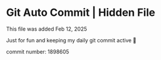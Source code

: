 # Git Auto Commit | Hidden File

This file was added Feb 12, 2025

Just for fun and keeping my daily git commit active 🤪

commit number: 1898605
